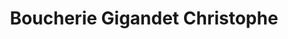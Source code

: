 ---
title: "Boucherie Gigandet Christophe"
url: /grandvillars/boucherie-gigandet-christophe/
shop: boucherie
---